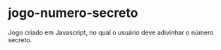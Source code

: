 # jogo-numero-secreto
Jogo criado em Javascript, no qual o usuário deve adivinhar o número secreto.

